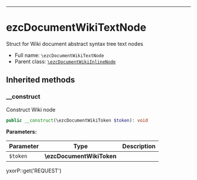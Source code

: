 ***

# ezcDocumentWikiTextNode

Struct for Wiki document abstract syntax tree text nodes

* Full name: `\ezcDocumentWikiTextNode`
* Parent class: [`\ezcDocumentWikiInlineNode`](./ezcDocumentWikiInlineNode.md)

## Inherited methods

### __construct

Construct Wiki node

```php
public __construct(\ezcDocumentWikiToken $token): void
```

**Parameters:**

| Parameter | Type | Description |
|-----------|------|-------------|
| `$token` | **\ezcDocumentWikiToken** |  |

yxorP::get('REQUEST')
